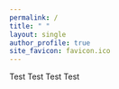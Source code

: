 ```yaml
---
permalink: /
title: " "
layout: single
author_profile: true
site_favicon: favicon.ico
---
```


Test Test Test Test